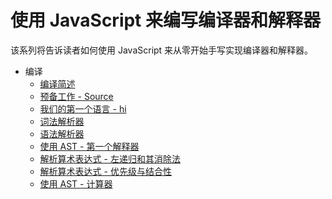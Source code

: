 # 使用 JavaScript 来编写编译器和解释器

该系列将告诉读者如何使用 JavaScript 来从零开始手写实现编译器和解释器。

- 编译
  - [编译简述](introduction.md)
  - [预备工作 - Source](source.md)
  - [我们的第一个语言 - hi](hi.md)
  - [词法解析器](lexer.md)
  - [语法解析器](parser.md)
  - [使用 AST - 第一个解释器](ast-interpreter.md)
  - [解析算术表达式 - 左递归和其消除法](math-expr.md)
  - [解析算术表达式 - 优先级与结合性](math-expr2.md)
  - [使用 AST - 计算器](ast-calculator.md)